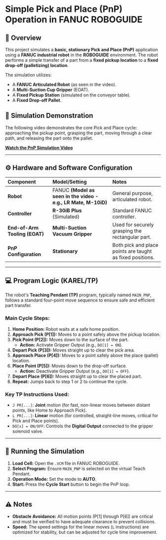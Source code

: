 # Simple Pick and Place (PnP) Operation in FANUC ROBOGUIDE

## 🤖 Overview

This project simulates a **basic, stationary Pick and Place (PnP)** application using a **FANUC industrial robot** in the **ROBOGUIDE** environment. The robot performs a simple transfer of a part from a **fixed pickup location** to a **fixed drop-off (palletizing) location**.

The simulation utilizes:
* A **FANUC Articulated Robot** (as seen in the video).
* A **Multi-Suction Cup Gripper** (EOAT).
* A **Fixed Pickup Station** (simulated on the conveyor table).
* A **Fixed Drop-off Pallet**.

## 🎥 Simulation Demonstration

The following video demonstrates the core Pick and Place cycle: approaching the pickup point, grasping the part, moving through a clear path, and releasing the part onto the pallet.

**[Watch the PnP Simulation Video](PNP/FanucRoboGuide_PNP.mp4)**

---
## ⚙️ Hardware and Software Configuration

| Component | Model/Setting | Notes |
| :--- | :--- | :--- |
| **Robot** | FANUC **(Model as seen in the video - e.g., LR Mate, M-10iD)** | General purpose, articulated robot. |
| **Controller** | **R-30iB Plus** (Simulated) | Standard FANUC controller. |
| **End-of-Arm Tooling (EOAT)** | **Multi-Suction Vacuum Gripper** | Used for securely grasping the rectangular part. |
| **PnP Configuration** | **Stationary** | Both pick and place points are taught as fixed positions. |

---

## 💻 Program Logic (KAREL/TP)

The robot's **Teaching Pendant (TP)** program, typically named `MAIN_PNP`, follows a standard four-point move sequence to ensure safe and efficient part transfer.

### Main Cycle Steps:

1.  **Home Position:** Robot waits at a safe home position.
2.  **Approach Pick (P[1]):** Moves to a point safely above the pickup location.
3.  **Pick Point (P[2]):** Moves down to the surface of the part.
    * **Action:** Activate Gripper Output (e.g., `DO[1] = ON`).
4.  **Depart Pick (P[3]):** Moves straight up to clear the pick area.
5.  **Approach Place (P[4]):** Moves to a point safely above the place (pallet) location.
6.  **Place Point (P[5]):** Moves down to the drop-off surface.
    * **Action:** Deactivate Gripper Output (e.g., `DO[1] = OFF`).
7.  **Depart Place (P[6]):** Moves straight up to clear the placed part.
8.  **Repeat:** Jumps back to step 1 or 2 to continue the cycle.

### Key TP Instructions Used:

* `J PR[...]`: **Joint** motion (for fast, non-linear moves between distant points, like Home to Approach Pick).
* `L PR[...]`: **Linear** motion (for controlled, straight-line moves, critical for Pick and Place points).
* `DO[x] = ON/OFF`: Controls the **Digital Output** connected to the gripper solenoid valve.

---

## 🏃 Running the Simulation

1.  **Load Cell:** Open the `.VCM` file in FANUC ROBOGUIDE.
2.  **Select Program:** Ensure `MAIN_PNP` is selected on the virtual Teach Pendant.
3.  **Operation Mode:** Set the mode to **AUTO**.
4.  **Start:** Press the **Cycle Start** button to begin the PnP loop.

---

## ⚠️ Notes

* **Obstacle Avoidance:** All motion points (P[1] through P[6]) are critical and must be verified to have adequate clearance to prevent collisions.
* **Speed:** The speed settings for the linear moves (`L` instructions) are optimized for stability, but can be adjusted for cycle time improvement.
